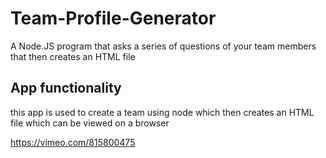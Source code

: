 # Team-Profile-Generator
A Node.JS program that asks a series of questions of your team members that then creates an HTML file

## App functionality
this app is used to create a team using node which then creates an HTML file which can be viewed on a browser

 https://vimeo.com/815800475
